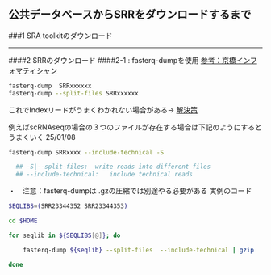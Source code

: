 ## 公共データベースからSRRをダウンロードするまで


###1 SRA toolkitのダウンロード




--------------
####2 SRRのダウンロード
####2-1 : fasterq-dumpを使用 [参考：京橋インフォマティシャン](http://xn--sskume-h43e.net/entry/2022/01/09/205032)

```sh
fasterq-dump  SRRxxxxxx
fasterq-dump --split-files SRRxxxxxx
```
これでIndexリードがうまくわかれない場合がある-> [解決策](https://github.com/ncbi/sra-tools/issues/399)

例えばscRNAseqの場合の３つのファイルが存在する場合は下記のようにするとうまくいく 25/01/08
```sh
fasterq-dump SRRxxxx --include-technical -S

  ## -S|--split-files:  write reads into different files
  ## --include-technical:   include technical reads 
```

・　注意：fasterq-dumpは .gzの圧縮では別途やる必要がある
実例のコード
```sh
SEQLIBS=(SRR23344352 SRR23344353)

cd $HOME

for seqlib in ${SEQLIBS[@]}; do

    fasterq-dump ${seqlib} --split-files  --include-technical | gzip

done

```


